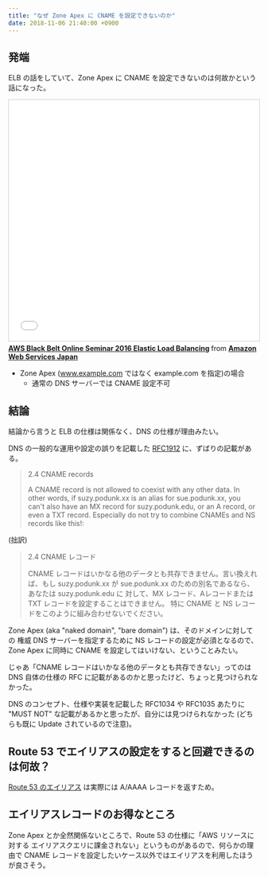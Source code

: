 ```yaml
---
title: "なぜ Zone Apex に CNAME を設定できないのか"
date: 2018-11-06 21:40:00 +0900
---
```


## 発端

ELB の話をしていて、Zone Apex に CNAME を設定できないのは何故かという話になった。

<iframe src="//www.slideshare.net/slideshow/embed_code/key/sm3ZFfLpee1hxt?startSlide=19" width="595" height="485" frameborder="0" marginwidth="0" marginheight="0" scrolling="no" style="border:1px solid #CCC; border-width:1px; margin-bottom:5px; max-width: 100%;" allowfullscreen> </iframe> <div style="margin-bottom:5px"> <strong> <a href="//www.slideshare.net/AmazonWebServicesJapan/aws-black-belt-online-seminar-2016-elastic-load-balancing" title="AWS Black Belt Online Seminar 2016 Elastic Load Balancing" target="_blank">AWS Black Belt Online Seminar 2016 Elastic Load Balancing</a> </strong> from <strong><a href="//www.slideshare.net/AmazonWebServicesJapan" target="_blank">Amazon Web Services Japan</a></strong> </div>

* Zone Apex (www.example.com ではなく example.com を指定)の場合
    - 通常の DNS サーバーでは CNAME 設定不可

## 結論

結論から言うと ELB の仕様は関係なく、DNS の仕様が理由みたい。

DNS の一般的な運用や設定の誤りを記載した [RFC1912](rfc1912) に、ずばりの記載がある。

> 2.4 CNAME records
>
> A CNAME record is not allowed to coexist with any other data.  In
> other words, if suzy.podunk.xx is an alias for sue.podunk.xx, you
> can't also have an MX record for suzy.podunk.edu, or an A record, or
> even a TXT record.  Especially do not try to combine CNAMEs and NS
> records like this!:

(拙訳)
> 2.4 CNAME レコード
>
> CNAME レコードはいかなる他のデータとも共存できません。言い換えれば、もし
> suzy.podunk.xx が sue.podunk.xx のための別名であるなら、あなたは suzy.podunk.edu に
> 対して、MX レコード、Aレコードまたは TXT レコードを設定することはできません。
> 特に CNAME と NS レコードをこのように組み合わせないでください。

Zone Apex (aka "naked domain", "bare domain") は、そのドメインに対しての
権威 DNS サーバーを指定するために NS レコードの設定が必須となるので、
Zone Apex に同時に CNAME を設定してはいけない、ということみたい。

じゃあ「CNAME レコードはいかなる他のデータとも共存できない」ってのは
DNS 自体の仕様の RFC に記載があるのかと思ったけど、ちょっと見つけられなかった。

DNS のコンセプト、仕様や実装を記載した RFC1034 や RFC1035 あたりに
"MUST NOT" な記載があるかと思ったが、自分には見つけられなかった
(どちらも既に Update されているので注意)。

## Route 53 でエイリアスの設定をすると回避できるのは何故？

[Route 53 のエイリアス](alias) は実際には A/AAAA レコードを返すため。

## エイリアスレコードのお得なところ

Zone Apex とか全然関係ないところで、Route 53 の仕様に「AWS リソースに対する
エイリアスクエリに課金されない」というものがあるので、何らかの理由で
CNAME レコードを設定したいケース以外ではエイリアスを利用したほうが良さそう。

[rfc1912]: https://tools.ietf.org/html/rfc1912
[alias]: https://docs.aws.amazon.com/ja_jp/Route53/latest/DeveloperGuide/resource-record-sets-choosing-alias-non-alias.html
